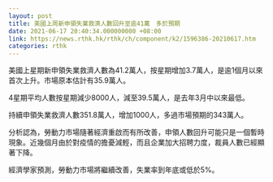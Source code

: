 ```yaml
---
layout: post
title: 美國上周新申領失業救濟人數回升至逾41萬　多於預期
date: 2021-06-17 20:40:34.000000000 +08:00
link: https://news.rthk.hk/rthk/ch/component/k2/1596386-20210617.htm
categories: rthk
---
```


美國上星期新申領失業救濟人數為41.2萬人，按星期增加3.7萬人，是逾1個月以來首次上升。市場原本估計有35.9萬人。

4星期平均人數按星期減少8000人，減至39.5萬人，是去年3月中以來最低。

持續申領失業救濟人數351.8萬人，增加1000人，多過市場預期的343萬人。

分析認為，勞動力市場隨著經濟重啟而有所改善，申領人數回升可能只是一個暫時現象。近幾個月由於對疫情的擔憂減輕，而且企業加大招聘力度，裁員人數已經顯著下降。

經濟學家預測，勞動力市場將繼續改善，失業率到年底或低於5%。
